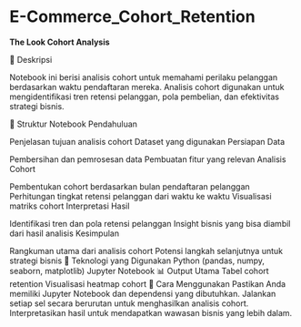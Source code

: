 # E-Commerce_Cohort_Retention

**The Look Cohort Analysis**

📌 Deskripsi

Notebook ini berisi analisis cohort untuk memahami perilaku pelanggan berdasarkan waktu pendaftaran mereka. Analisis cohort digunakan untuk mengidentifikasi tren retensi pelanggan, pola pembelian, dan efektivitas strategi bisnis.

📂 Struktur Notebook
Pendahuluan

Penjelasan tujuan analisis cohort
Dataset yang digunakan
Persiapan Data

Pembersihan dan pemrosesan data
Pembuatan fitur yang relevan
Analisis Cohort

Pembentukan cohort berdasarkan bulan pendaftaran pelanggan
Perhitungan tingkat retensi pelanggan dari waktu ke waktu
Visualisasi matriks cohort
Interpretasi Hasil

Identifikasi tren dan pola retensi pelanggan
Insight bisnis yang bisa diambil dari hasil analisis
Kesimpulan

Rangkuman utama dari analisis cohort
Potensi langkah selanjutnya untuk strategi bisnis
🔧 Teknologi yang Digunakan
Python (pandas, numpy, seaborn, matplotlib)
Jupyter Notebook
📊 Output Utama
Tabel cohort retention
Visualisasi heatmap cohort
🚀 Cara Menggunakan
Pastikan Anda memiliki Jupyter Notebook dan dependensi yang dibutuhkan.
Jalankan setiap sel secara berurutan untuk menghasilkan analisis cohort.
Interpretasikan hasil untuk mendapatkan wawasan bisnis yang lebih dalam.
